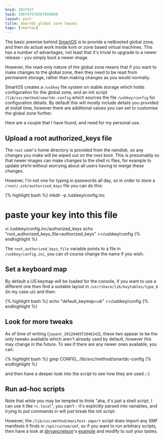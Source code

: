 ```yaml
---
hnid: 3837437
twid: 190747570207858688
layout: post
title: SmartOS global zone tweaks
tags: [smartos]
---
```


The basic premise behind [SmartOS](http://smartos.org/) is to provide a
netbooted global zone, and then do actual work inside kvm or zone based virtual
machines.  This has a number of advantages, not least that it's trivial to
upgrade to a newer release - you simply boot a newer image.

However, the read-only nature of the global zone means that if you want to make
changes to the global zone, then they need to be read from permanent storage,
rather than making changes as you would normally.

SmartOS creates a `/usbkey` file system on stable storage which holds
configuration for the global zone, and an init script
`/lib/svc/method/smartdc-config` which sources the file `/usbkey/config` for
configuration details.  By default this will mostly include details you
provided at install time, however there are additional values you can set to
customise the global zone further.

Here are a couple that I have found, and need for my personal use.

## Upload a root authorized_keys file

The `root` user's home directory is provided from the ramdisk, so any changes
you make will be wiped out on the next boot.  This is presumably so that newer
images can make changes to the shell rc files, for example to update `$PATH`
without worrying about all users having to merge these changes.

However, I'm not one for typing in passwords all day, so in order to store a
`/root/.ssh/authorized_keys` file you can do this:

{% highlight bash %}
mkdir -p /usbkey/config.inc
# paste your key into this file
vi /usbkey/config.inc/authorized_keys
echo "root_authorized_keys_file=authorized_keys" >>/usbkey/config
{% endhighlight %}

The `root_authorized_keys_file` variable points to a file in
`/usbkey/config.inc`, you can of course change the name if you wish.

## Set a keyboard map

By default a US keymap will be loaded for the console, if you want to use a
different one then find a suitable layout in `/usr/share/lib/keytables/type_6`
(in my case `uk`) and then:

{% highlight bash %}
echo "default_keymap=uk" >>/usbkey/config
{% endhighlight %}

## Look for more tweaks

As of time of writing (`joyent_20120405T204624Z`), these two appear to be the
only tweaks available which aren't already used by default, however this may
change in the future.  To see if there are any newer ones available, you can:

{% highlight bash %}
grep CONFIG_ /lib/svc/method/smartdc-config
{% endhighlight %}

and then have a deeper look into the script to see how they are used ;-)

## Run ad-hoc scripts

Note that while you may be tempted to think "aha, it's just a shell script, I
can use it like `rc.local`", you can't - it's explicitly parsed into variables,
and trying to put commands in will just break the init script.

However, the `/lib/svc/method/manifest-import` script does import any SMF
manifests it finds in `/opt/custom/smf`, so if you want to run arbitrary
scripts, then have a look at
[@ryancnelson](https://twitter.com/#!/ryancnelson)'s
[example](http://www.psychicfriends.net/blog/archives/2012/03/21/smartosorg_run_things_at_boot.html)
and modify to suit your tastes.

